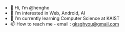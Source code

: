 - 👋 Hi, I’m @hengho
- 👀 I’m interested in Web, Android, AI
- 🌱 I’m currently learning Computer Science at KAIST
- 📫 How to reach me - email : gksghyou@gmail.com

<!---
hengho/hengho is a ✨ special ✨ repository because its `README.md` (this file) appears on your GitHub profile.
You can click the Preview link to take a look at your changes.
--->
